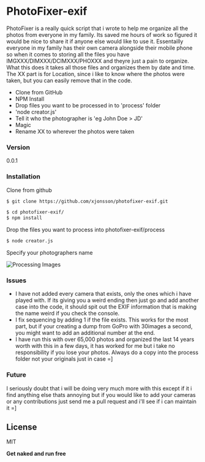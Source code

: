 # PhotoFixer-exif

PhotoFixer is a really quick script that i wrote to help me organize all the photos from everyone in my family. Its saved me hours of work so figured it would be nice to share it if anyone else would like to use it. Essentailly everyone in my family has their own camera alongside their mobile phone so when it comes to storing all the files you have IMGXXX/DIMXXX/DCIMXXX/PHOXXX and theyre just a pain to organize. What this does it takes all those files and organizes them by date and time. The XX part is for Location, since i like to know where the photos were taken, but you can easily remove that in the code.

  - Clone from GitHub
  - NPM Install
  - Drop files you want to be processed in to 'process' folder
  - 'node creator.js'
  - Tell it who the photographer is 'eg John Doe > JD'
  - Magic
  - Rename XX to wherever the photos were taken

### Version
0.0.1

### Installation

Clone from github

```sh
$ git clone https://github.com/xjonsson/photofixer-exif.git
```

```sh
$ cd photofixer-exif/
$ npm install
```

Drop the files you want to process into photofixer-exif/process

```sh
$ node creator.js
```

Specify your photographers name

![Processing Images](http://xsync.io/github/photofixer-exif/photofixer-exif.gif)

### Issues

* I have not added every camera that exists, only the ones which i have played with. If its giving you a weird ending then just go and add another case into the code, it should spit out the EXIF information that is making the name weird if you check the console.
* I fix sequencing by adding 1 if the file exists. This works for the most part, but if your creating a dump from GoPro with 30images a second, you might want to add an additional number at the end.
* I have run this with over 65,000 photos and organized the last 14 years worth with this in a few days, it has worked for me but i take no responsibility if you lose your photos. Always do a copy into the process folder not your originals just in case =]


### Future

I seriously doubt that i will be doing very much more with this except if it i find anything else thats annoying but if you would like to add your cameras or any contributions just send me a pull request and i'll see if i can maintain it =]




License
----

MIT

**Get naked and run free**
